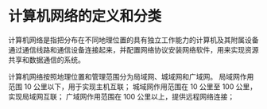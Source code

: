 # 计算机网络的定义和分类

计算机网络是指把分布在不同地理位置的具有独立工作能力的计算机及其附属设备通过通信线路和通信设备连接起来，并配置网络协议安装网络软件，用来实现资源共享和数据通信的系统。

计算机网络按照地理位置和管理范围分为局域网、城域网和广域网。
局域网作用范围 10 公里以下，用于实现主机互联；
城域网作用范围在 10 公里至 100 公里，实现局域网互联；
广域网作用范围在 100 公里以上，提供远程网络连接；